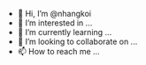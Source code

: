 - 👋 Hi, I’m @nhangkoi
- 👀 I’m interested in ...
- 🌱 I’m currently learning ...
- 💞️ I’m looking to collaborate on ...
- 📫 How to reach me ...

<!---
nhangkoi/nhangkoi is a ✨ special ✨ repository because its `README.md` (this file) appears on your GitHub profile.
You can click the Preview link to take a look at your changes.
--->
